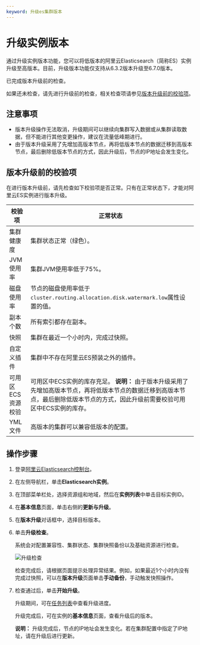 ```yaml
---
keyword: 升级es集群版本
---
```


# 升级实例版本

通过升级实例版本功能，您可以将低版本的阿里云Elasticsearch（简称ES）实例升级至高版本。目前，升级版本功能仅支持从6.3.2版本升级至6.7.0版本。

已完成版本升级前的检查。

如果还未检查，请先进行升级前的检查，相关检查项请参见[版本升级前的校验项](#section_alr_o6z_g8i)。

## 注意事项

-   版本升级操作无法取消，升级期间可以继续向集群写入数据或从集群读取数据，但不能进行其他变更操作，建议在流量低峰期进行。
-   由于版本升级采用了先增加高版本节点，再将低版本节点的数据迁移到高版本节点，最后删除低版本节点的方式，因此升级后，节点的IP地址会发生变化。

## 版本升级前的校验项

在进行版本升级前，请先检查如下校验项是否正常。只有在正常状态下，才能对阿里云ES实例进行版本升级。

|校验项|正常状态|
|---|----|
|集群健康度|集群状态正常（绿色）。|
|JVM使用率|集群JVM使用率低于75%。|
|磁盘使用率|节点的磁盘使用率低于`cluster.routing.allocation.disk.watermark.low`属性设置的值。|
|副本个数|所有索引都存在副本。|
|快照|集群在最近一个小时内，完成过快照。|
|自定义插件|集群中不存在阿里云ES预装之外的插件。|
|可用区ECS资源校验|可用区中ECS实例的库存充足。 **说明：** 由于版本升级采用了先增加高版本节点，再将低版本节点的数据迁移到高版本节点，最后删除低版本节点的方式，因此升级前需要校验可用区中ECS实例的库存。 |
|YML文件|高版本的集群可以兼容低版本的配置。|

## 操作步骤

1.  登录[阿里云Elasticsearch控制台](https://elasticsearch.console.aliyun.com/#/home)。

2.  在左侧导航栏，单击**Elasticsearch实例**。

3.  在顶部菜单栏处，选择资源组和地域，然后在**实例列表**中单击目标实例ID。

4.  在**基本信息**页面，单击右侧的**更新与升级**。

5.  在**版本升级**对话框中，选择目标版本。

6.  单击**升级检查**。

    系统会对配置兼容性、集群状态、集群快照备份以及基础资源进行检查。

    ![升级检查](https://static-aliyun-doc.oss-cn-hangzhou.aliyuncs.com/assets/img/zh-CN/7646359951/p77587.png)

    检查完成后，请根据页面提示处理异常结果。例如，如果最近1个小时内没有完成过快照，可以在**版本升级**页面单击**手动备份**，手动触发快照操作。

7.  检查通过后，单击**开始升级**。

    升级期间，可在[任务列表](/intl.zh-CN/实例管理/管理实例/查看实例任务进度详情.md)中查看升级进度。

    升级完成后，可在实例的**基本信息**页面，查看升级后的版本。

    **说明：** 升级完成后，节点的IP地址会发生变化。若在集群配置中指定了IP地址，请在升级后进行更新。


